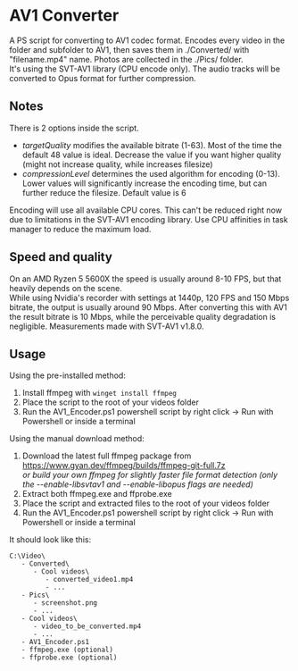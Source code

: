 # AV1 Converter
A PS script for converting to AV1 codec format. Encodes every video in the folder and subfolder to AV1, then saves them in ./Converted/ with "filename.mp4" name. Photos are collected in the ./Pics/ folder.</br>
It's using the SVT-AV1 library (CPU encode only). The audio tracks will be converted to Opus format for further compression.

## Notes
There is 2 options inside the script.</br>
+ <i>targetQuality</i> modifies the available bitrate (1-63). Most of the time the default 48 value is ideal. Decrease the value if you want higher quality (might not increase quality, while increases filesize)</br>
+ <i>compressionLevel</i> determines the used algorithm for encoding (0-13). Lower values will significantly increase the encoding time, but can further reduce the filesize. Default value is 6</br>

Encoding will use all available CPU cores. This can't be reduced right now due to limitations in the SVT-AV1 encoding library. Use CPU affinities in task manager to reduce the maximum load.</br>

## Speed and quality
On an AMD Ryzen 5 5600X the speed is usually around 8-10 FPS, but that heavily depends on the scene.</br>
While using Nvidia's recorder with settings at 1440p, 120 FPS and 150 Mbps bitrate, the output is usually around 90 Mbps. After converting this with AV1 the result bitrate is 10 Mbps, while the perceivable quality degradation is negligible. Measurements made with SVT-AV1 v1.8.0.

## Usage
Using the pre-installed method:
1. Install ffmpeg with <code>winget install ffmpeg</code>
2. Place the script to the root of your videos folder
3. Run the AV1_Encoder.ps1 powershell script by right click -> Run with Powershell or inside a terminal

Using the manual download method:
1. Download the latest full ffmpeg package from https://www.gyan.dev/ffmpeg/builds/ffmpeg-git-full.7z</br>
   <i>or build your own ffmpeg for slightly faster file format detection (only the --enable-libsvtav1 and --enable-libopus flags are needed)</i>
2. Extract both ffmpeg.exe and ffprobe.exe
3. Place the script and extracted files to the root of your videos folder
4. Run the AV1_Encoder.ps1 powershell script by right click -> Run with Powershell or inside a terminal

It should look like this:

```
C:\Video\
   - Converted\
      - Cool videos\
         - converted_video1.mp4
         - ...
   - Pics\
      - screenshot.png
      - ...
   - Cool videos\
      - video_to_be_converted.mp4
      - ...
   - AV1_Encoder.ps1
   - ffmpeg.exe (optional)
   - ffprobe.exe (optional)
```
